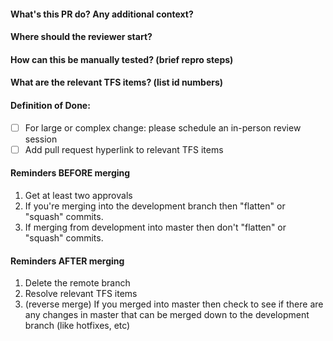 
#### What's this PR do? Any additional context?

#### Where should the reviewer start?

#### How can this be manually tested? (brief repro steps)

#### What are the relevant TFS items? (list id numbers)

#### Definition of Done:
- [ ] For large or complex change: please schedule an in-person review session
- [ ] Add pull request hyperlink to relevant TFS items

[//]: # ( todo: Is there appropriate test coverage? )
[//]: # ( todo: Does this PR require a new Selenium test? )
[//]: # ( todo: Is there appropriate logging/monitoring included? )

#### Reminders BEFORE merging
1. Get at least two approvals
1. If you're merging into the development branch then "flatten" or "squash" commits.
1. If merging from development into master then don't "flatten" or "squash" commits.

#### Reminders AFTER merging
1. Delete the remote branch
1. Resolve relevant TFS items
1. (reverse merge) If you merged into master then check to see if there are any changes in master that can be merged down to the development branch (like hotfixes, etc)

[//]: # ( todo: verify changes in our "rolling deployment" environment. Notify stakeholders interested in or involved with the change )


[//]: # ( fyi: This content was heavily inspired by )
[//]: # ( 1 Our team's policies and processes )
[//]: # ( 2 https://github.com/Azure/azure-quickstart-templates/blob/master/.github/PULL_REQUEST_TEMPLATE.md )
[//]: # ( 3 https://github.com/sprintly/sprint.ly-culture/blob/master/pr-template.md )
[//]: # ( 4 The book "The Checklist Manifesto: How to Get Things Right" by Atul Gawande )
